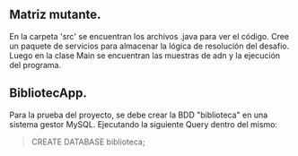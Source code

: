 ## Matriz mutante.

En la carpeta 'src' se encuentran los archivos .java para ver el código. Cree un paquete de servicios para almacenar la lógica de resolución del desafio. Luego en la clase Main se encuentran las muestras de adn y la ejecución del programa.

## BibliotecApp.

Para la prueba del proyecto, se debe crear la BDD "biblioteca" en una sistema gestor MySQL. Ejecutando la siguiente Query dentro del mismo:

> CREATE DATABASE biblioteca;
